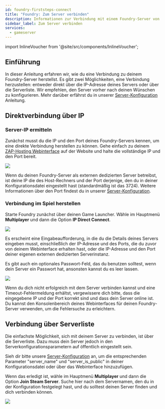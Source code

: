 ```yaml
---
id: foundry-firststeps-connect
title: "Foundry: Zum Server verbinden"
description: Informationen zur Verbindung mit einem Foundry-Server von ZAP-Hosting - ZAP-Hosting.com Dokumentation
sidebar_label: Zum Server verbinden
services:
  - gameserver
---
```


import InlineVoucher from '@site/src/components/InlineVoucher';

## Einführung

In dieser Anleitung erfahren wir, wie du eine Verbindung zu deinem Foundry-Server herstellst. Es gibt zwei Möglichkeiten, eine Verbindung herzustellen: entweder direkt über die IP-Adresse deines Servers oder über die Serverliste. Wir empfehlen, den Server vorher nach deinen Wünschen zu konfigurieren. Mehr darüber erfährst du in unserer [Server-Konfiguration](foundry-configuration.md) Anleitung.

<InlineVoucher />

## Direktverbindung über IP

### Server-IP ermitteln

Zunächst musst du die IP und den Port deines Foundry-Servers kennen, um eine direkte Verbindung herstellen zu können. Gehe einfach zu deinem [ZAP-Hosting Webinterface](https://zap-hosting.com/en/customer/) auf der Website und halte die vollständige IP und den Port bereit.

![](https://screensaver01.zap-hosting.com/index.php/s/49mqSzCamYnA3dx/preview)

Wenn du deinen Foundry-Server als externen dedizierten Server betreibst, ist deine IP die des Host-Rechners und der Port derjenige, den du in deiner Konfigurationsdatei eingestellt hast (standardmäßig ist das 3724). Weitere Informationen über den Port findest du in unserer [Server-Konfiguration](foundry-configuration.md).

### Verbindung im Spiel herstellen

Starte Foundry zunächst über deinen Game Launcher. Wähle im Hauptmenü **Multiplayer** und dann die Option **IP Direct Connect**.

![](https://screensaver01.zap-hosting.com/index.php/s/KS9jQiZtgzfkfaW/preview)

Es erscheint eine Eingabeaufforderung, in die du die Details deines Servers eingeben musst, einschließlich der IP-Adresse und des Ports, die du zuvor von deinem Webinterface erhalten hast, oder die IP-Adresse und den Port deiner eigenen externen dedizierten Serverinstanz.

Es gibt auch ein optionales Passwort-Feld, das du benutzen solltest, wenn dein Server ein Passwort hat, ansonsten kannst du es leer lassen.

![](https://screensaver01.zap-hosting.com/index.php/s/5kNMZyrkDwt9ZAy/preview)

Wenn du dich nicht erfolgreich mit dem Server verbinden kannst und eine Timeout-Fehlermeldung erhältst, vergewissere dich bitte, dass die eingegebene IP und der Port korrekt sind und dass dein Server online ist. Du kannst den Konsolenbereich deines Webinterfaces für deinen Foundry-Server verwenden, um die Fehlersuche zu erleichtern.

## Verbindung über Serverliste

Die einfachste Möglichkeit, sich mit deinem Server zu verbinden, ist über die Serverliste. Dazu muss dein Server jedoch in den Serverkonfigurationsparametern auf öffentlich eingestellt sein. 

Sieh dir bitte unsere [Server-Konfiguration](foundry-configuration.md) an, um die entsprechenden Parameter "server_name" und "server_is_public" in deiner Konfigurationsdatei oder über das Webinterface hinzuzufügen.

Wenn das erledigt ist, wähle im Hauptmenü **Multiplayer** und dann die Option **Join Steam Server**. Suche hier nach dem Servernamen, den du in der Konfiguration festgelegt hast, und du solltest deinen Server finden und dich verbinden können.

![](https://screensaver01.zap-hosting.com/index.php/s/FfTPgx7Q6wbwn4g/preview)